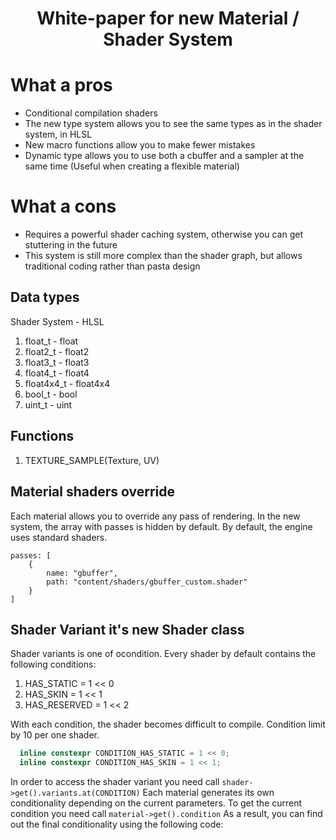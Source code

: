 # <p align="center"> White-paper for new Material / Shader System </p>

# What a pros
+ Conditional compilation shaders
+ The new type system allows you to see the same types as in the shader system, in HLSL
+ New macro functions allow you to make fewer mistakes
+ Dynamic type allows you to use both a cbuffer and a sampler at the same time (Useful when creating a flexible material)

# What a cons
- Requires a powerful shader caching system, otherwise you can get stuttering in the future
- This system is still more complex than the shader graph, but allows traditional coding rather than pasta design

## Data types
  Shader System - HLSL
  1. float_t - float
  2. float2_t - float2
  3. float3_t - float3
  4. float4_t - float4
  5. float4x4_t - float4x4
  6. bool_t - bool
  7. uint_t - uint

## Functions
  1. TEXTURE_SAMPLE(Texture, UV)

## Material shaders override
Each material allows you to override any pass of rendering. 
In the new system, the array with passes is hidden by default. By default, the engine uses standard shaders.

```mat
passes: [
    {
        name: "gbuffer",
        path: "content/shaders/gbuffer_custom.shader"
    }
]
```

## Shader Variant it's new Shader class
Shader variants is one of ocondition. Every shader by default contains the following conditions:
  1. HAS_STATIC = 1 << 0
  2. HAS_SKIN = 1 << 1
  3. HAS_RESERVED = 1 << 2

With each condition, the shader becomes difficult to compile. Condition limit by 10 per one shader.
```c++
  inline constexpr CONDITION_HAS_STATIC = 1 << 0;
  inline constexpr CONDITION_HAS_SKIN = 1 << 1;
```
In order to access the shader variant you need call ```shader->get().variants.at(CONDITION)```
Each material generates its own conditionality depending on the current parameters.
To get the current condition you need call ```material->get().condition```
As a result, you can find out the final conditionality using the following code:
